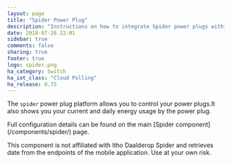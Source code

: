 ```yaml
---
layout: page
title: "Spider Power Plug"
description: "Instructions on how to integrate Spider power plugs within Home Assistant."
date: 2018-07-26 22:01
sidebar: true
comments: false
sharing: true
footer: true
logo: spider.png
ha_category: Switch
ha_iot_class: "Cloud Polling"
ha_release: 0.75
---
```


The `spider` power plug platform allows you to control your power plugs.It also shows you your current and daily energy usage by the power plug.

<p class='note'>
Full configuration details can be found on the main [Spider component](/components/spider/) page.
</p>

<p class='note warning'>
This component is not affiliated with Itho Daalderop Spider and retrieves date from the endpoints of the mobile application. Use at your own risk.
</p>